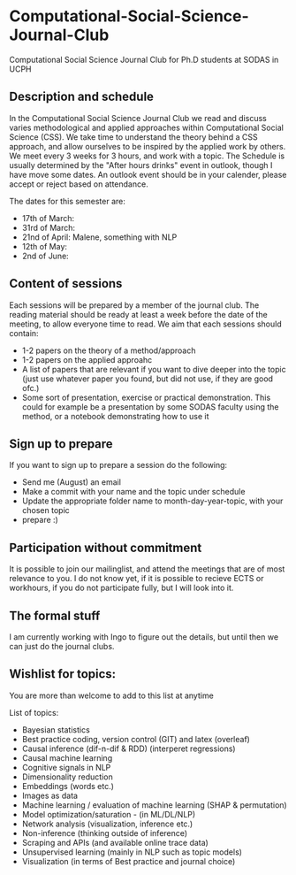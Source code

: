 # Computational-Social-Science-Journal-Club
Computational Social Science Journal Club for Ph.D students at SODAS in UCPH 

## Description and schedule 
In the Computational Social Science Journal Club we read and discuss varies methodological and applied approaches within Computational Social Science (CSS). We take time to understand the theory behind a CSS approach, and allow ourselves to be inspired by the applied work by others. We meet every 3 weeks for 3 hours, and work with a topic. The Schedule is usually determined by the "After hours drinks" event in outlook, though I have move some dates. An outlook event should be in your calender, please accept or reject based on attendance.  

The dates for this semester are:
- 17th of March:
- 31rd of March:
- 21nd of April: Malene, something with NLP
- 12th of May:
- 2nd of June: 


## Content of sessions
Each sessions will be prepared by a member of the journal club. The reading material should be ready at least a week before the date of the meeting, to allow everyone time to read. We aim that each sessions should contain:
- 1-2 papers on the theory of a method/approach
- 1-2 papers on the applied approahc 
- A list of papers that are relevant if you want to dive deeper into the topic (just use whatever paper you found, but did not use, if they are good ofc.) 
- Some sort of presentation, exercise or practical demonstration. This could for example be a presentation by some SODAS faculty using the method, or a notebook demonstrating how to use it 

## Sign up to prepare
If you want to sign up to prepare a session do the following:
- Send me (August) an email
- Make a commit with your name and the topic under schedule
- Update the appropriate folder name to month-day-year-topic, with your chosen topic 
- prepare :)

## Participation without commitment
It is possible to join our mailinglist, and attend the meetings that are of most relevance to you. I do not know yet, if it is possible to recieve ECTS or workhours, if you do not participate fully, but I will look into it. 


## The formal stuff
I am currently working with Ingo to figure out the details, but until then we can just do the journal clubs. 

## Wishlist for topics:
You are more than welcome to add to this list at anytime 

List of topics:
- Bayesian statistics
- Best practice coding, version control (GIT) and latex (overleaf)
- Causal inference (dif-n-dif & RDD) (interperet regressions)
- Causal machine learning  
- Cognitive signals in NLP
- Dimensionality reduction
- Embeddings (words etc.)
- Images as data
- Machine learning / evaluation of machine learning (SHAP & permutation)
- Model optimization/saturation -  (in ML/DL/NLP)
- Network analysis (visualization, inference etc.)
- Non-inference (thinking outside of inference)
- Scraping and APIs (and available online trace data)
- Unsupervised learning (mainly in NLP such as topic models)
- Visualization (in terms of  Best practice and journal choice)
